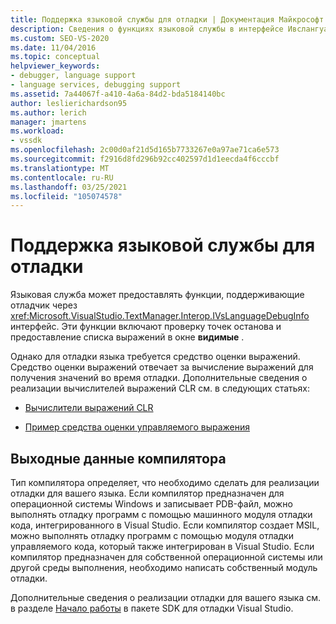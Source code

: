 ```yaml
---
title: Поддержка языковой службы для отладки | Документация Майкрософт
description: Сведения о функциях языковой службы в интерфейсе Ивслангуажедебугинфо, обеспечивающих поддержку отладки в Visual Studio.
ms.custom: SEO-VS-2020
ms.date: 11/04/2016
ms.topic: conceptual
helpviewer_keywords:
- debugger, language support
- language services, debugging support
ms.assetid: 7a44067f-a410-4a6a-84d2-bda5184140bc
author: leslierichardson95
ms.author: lerich
manager: jmartens
ms.workload:
- vssdk
ms.openlocfilehash: 2c00d0af21d5d165b7733267e0a97ae71ca6e573
ms.sourcegitcommit: f2916d8fd296b92cc402597d1d1eecda4f6cccbf
ms.translationtype: MT
ms.contentlocale: ru-RU
ms.lasthandoff: 03/25/2021
ms.locfileid: "105074578"
---
```

# <a name="language-service-support-for-debugging"></a>Поддержка языковой службы для отладки
Языковая служба может предоставлять функции, поддерживающие отладчик через <xref:Microsoft.VisualStudio.TextManager.Interop.IVsLanguageDebugInfo> интерфейс. Эти функции включают проверку точек останова и предоставление списка выражений в окне **видимые** .

 Однако для отладки языка требуется средство оценки выражений. Средство оценки выражений отвечает за вычисление выражений для получения значений во время отладки. Дополнительные сведения о реализации вычислителей выражений CLR см. в следующих статьях:

- [Вычислители выражений CLR](https://github.com/Microsoft/ConcordExtensibilitySamples/wiki/CLR-Expression-Evaluators)

- [Пример средства оценки управляемого выражения](https://github.com/Microsoft/ConcordExtensibilitySamples/wiki/Managed-Expression-Evaluator-Sample)

## <a name="compiler-output"></a>Выходные данные компилятора
 Тип компилятора определяет, что необходимо сделать для реализации отладки для вашего языка. Если компилятор предназначен для операционной системы Windows и записывает PDB-файл, можно выполнять отладку программ с помощью машинного модуля отладки кода, интегрированного в Visual Studio. Если компилятор создает MSIL, можно выполнять отладку программ с помощью модуля отладки управляемого кода, который также интегрирован в Visual Studio. Если компилятор предназначен для собственной операционной системы или другой среды выполнения, необходимо написать собственный модуль отладки.

 Дополнительные сведения о реализации отладки для вашего языка см. в разделе [Начало работы](../../extensibility/debugger/getting-started-with-debugger-extensibility.md) в пакете SDK для отладки Visual Studio.

